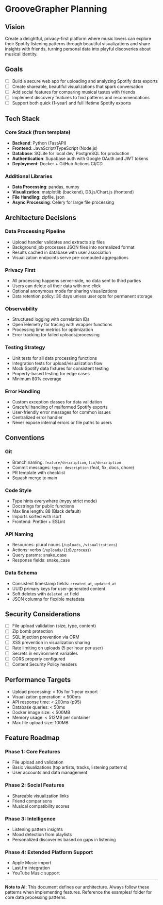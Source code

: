 # GrooveGrapher Planning

## Vision
Create a delightful, privacy-first platform where music lovers can explore their Spotify listening patterns through beautiful visualizations and share insights with friends, turning personal data into playful discoveries about musical identity.

## Goals
- [ ] Build a secure web app for uploading and analyzing Spotify data exports
- [ ] Create shareable, beautiful visualizations that spark conversation
- [ ] Add social features for comparing musical tastes with friends
- [ ] Implement discovery features to find patterns and recommendations
- [ ] Support both quick (1-year) and full lifetime Spotify exports

## Tech Stack

### Core Stack (from template)
- **Backend**: Python (FastAPI)
- **Frontend**: JavaScript/TypeScript (Node.js)
- **Database**: SQLite for local dev, PostgreSQL for production
- **Authentication**: Supabase auth with Google OAuth and JWT tokens
- **Deployment**: Docker + GitHub Actions CI/CD

### Additional Libraries
- **Data Processing**: pandas, numpy
- **Visualization**: matplotlib (backend), D3.js/Chart.js (frontend)
- **File Handling**: zipfile, json
- **Async Processing**: Celery for large file processing

## Architecture Decisions

### Data Processing Pipeline
- Upload handler validates and extracts zip files
- Background job processes JSON files into normalized format
- Results cached in database with user association
- Visualization endpoints serve pre-computed aggregations

### Privacy First
- All processing happens server-side, no data sent to third parties
- Users can delete all their data with one click
- Optional anonymous mode for sharing visualizations
- Data retention policy: 30 days unless user opts for permanent storage

### Observability
- Structured logging with correlation IDs
- OpenTelemetry for tracing with wrapper functions
- Processing time metrics for optimization
- Error tracking for failed uploads/processing

### Testing Strategy
- Unit tests for all data processing functions
- Integration tests for upload/visualization flow
- Mock Spotify data fixtures for consistent testing
- Property-based testing for edge cases
- Minimum 80% coverage

### Error Handling
- Custom exception classes for data validation
- Graceful handling of malformed Spotify exports
- User-friendly error messages for common issues
- Centralized error handler
- Never expose internal errors or file paths to users

## Conventions

### Git
- Branch naming: `feature/description`, `fix/description`
- Commit messages: `type: description` (feat, fix, docs, chore)
- PR template with checklist
- Squash merge to main

### Code Style
- Type hints everywhere (mypy strict mode)
- Docstrings for public functions
- Max line length: 88 (Black default)
- Imports sorted with isort
- Frontend: Prettier + ESLint

### API Naming
- Resources: plural nouns (`/uploads`, `/visualizations`)
- Actions: verbs (`/uploads/{id}/process`)
- Query params: snake_case
- Response fields: snake_case

### Data Schema
- Consistent timestamp fields: `created_at`, `updated_at`
- UUID primary keys for user-generated content
- Soft deletes with `deleted_at` field
- JSON columns for flexible metadata

## Security Considerations
- [ ] File upload validation (size, type, content)
- [ ] Zip bomb protection
- [ ] SQL injection prevention via ORM
- [ ] XSS prevention in visualization sharing
- [ ] Rate limiting on uploads (5 per hour per user)
- [ ] Secrets in environment variables
- [ ] CORS properly configured
- [ ] Content Security Policy headers

## Performance Targets
- Upload processing: < 10s for 1-year export
- Visualization generation: < 500ms
- API response time: < 200ms (p95)
- Database queries: < 50ms
- Docker image size: < 500MB
- Memory usage: < 512MB per container
- Max file upload size: 100MB

## Feature Roadmap

### Phase 1: Core Features
- File upload and validation
- Basic visualizations (top artists, tracks, listening patterns)
- User accounts and data management

### Phase 2: Social Features
- Shareable visualization links
- Friend comparisons
- Musical compatibility scores

### Phase 3: Intelligence
- Listening pattern insights
- Mood detection from playlists
- Personalized discoveries based on gaps in listening

### Phase 4: Extended Platform Support
- Apple Music import
- Last.fm integration
- YouTube Music support

---
**Note to AI**: This document defines our architecture. Always follow these patterns when implementing features. Reference the examples/ folder for core data processing patterns.